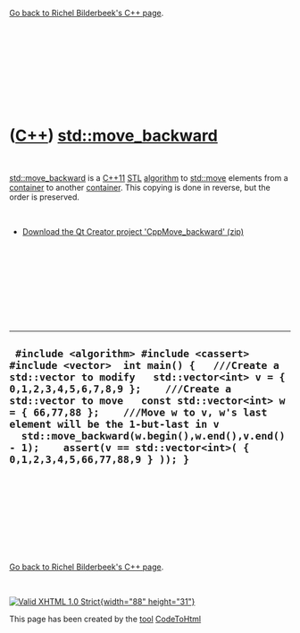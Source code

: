 

[Go back to Richel Bilderbeek's C++ page](Cpp.htm).

 

 

 

 

 

([C++](Cpp.htm)) [std::move\_backward](CppMove_backward.htm)
============================================================

 

[std::move\_backward](CppMove_backward.htm) is a [C++11](Cpp11.htm)
[STL](CppStl.htm) [algorithm](CppAlgorithm.htm) to
[std::move](CppMove.htm) elements from a [container](CppContainer.htm)
to another [container](CppContainer.htm). This copying is done in
reverse, but the order is preserved.

 

-   [Download the Qt Creator project
    'CppMove\_backward' (zip)](CppMove_backward.zip)

 

 

 

 

 

  -------------------------------------------------------------------------------------------------------------------------------------------------------------------------------------------------------------------------------------------------------------------------------------------------------------------------------------------------------------------------------------------------------------------------------------
  ` #include <algorithm> #include <cassert> #include <vector>  int main() {   ///Create a std::vector to modify   std::vector<int> v = { 0,1,2,3,4,5,6,7,8,9 };    ///Create a std::vector to move   const std::vector<int> w = { 66,77,88 };    ///Move w to v, w's last element will be the 1-but-last in v   std::move_backward(w.begin(),w.end(),v.end() - 1);    assert(v == std::vector<int>( { 0,1,2,3,4,5,66,77,88,9 } )); }`
  -------------------------------------------------------------------------------------------------------------------------------------------------------------------------------------------------------------------------------------------------------------------------------------------------------------------------------------------------------------------------------------------------------------------------------------

 

 

 

 

 

[Go back to Richel Bilderbeek's C++ page](Cpp.htm).



 

[![Valid XHTML 1.0 Strict](valid-xhtml10.png){width="88"
height="31"}](http://validator.w3.org/check?uri=referer)

This page has been created by the [tool](Tools.htm)
[CodeToHtml](ToolCodeToHtml.htm)
